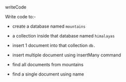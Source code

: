 writeCode

Write code to:-

- create a database named `mountains`
- a collection inside that database named `himalayas`
- insert 1 document into that collection `db.`

- insert multiple document using insertMany command
- find all documents from mountains
- find a single document using name
